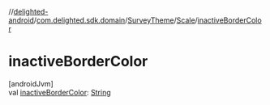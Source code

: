 //[delighted-android](../../../../index.md)/[com.delighted.sdk.domain](../../index.md)/[SurveyTheme](../index.md)/[Scale](index.md)/[inactiveBorderColor](inactive-border-color.md)

# inactiveBorderColor

[androidJvm]\
val [inactiveBorderColor](inactive-border-color.md): [String](https://kotlinlang.org/api/latest/jvm/stdlib/kotlin/-string/index.html)
